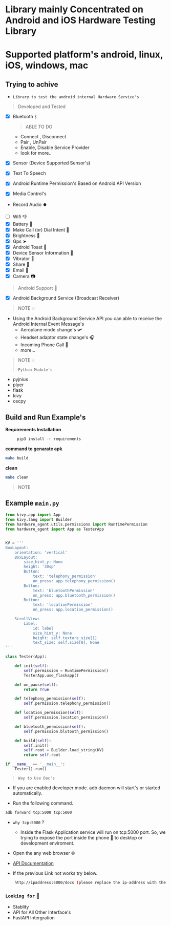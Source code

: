 # Library mainly Concentrated on Android and iOS Hardware Testing Library

# Supported platform's android, linux, iOS, windows, mac


## Trying to achive

* `Library to test the android internal Hardware Service's`

> Developed and Tested

* [X]  Bluetooth   ᛒ
    > ABLE TO DO
    * Connect , Disconnect
    * Pair , UnPair
    * Enable, Disable Service Provider
    * look for more..

* [X]  Sensor (Device Supported Sensor's)
* [X] Text To Speech
* [X] Android Runtime Permission's Based on Android API Version
* [X] Media Control's 
* Record Audio ⏺️
* [ ]  Wifi 👎
* [X]  Battery 🔋
* [X] Make Call (or) Dial Intent 📲
* [X] Brightness 🔆
* [X] Gps ➤
* [X] Android Toast 🔔
* [X] Device Sensor Information 📡
* [X] Vibrator 📳
* [X] Share 🔗
* [X] Email 📧
* [X] Camera 📷

> Android Support 📱
* [X] Android Background Service (Broadcast Receiver)

> NOTE  💡
* Using the Android Background Service API you can able to receive the Android Internal Event Message's
    * Aeroplane mode change's 🛩️
    * Headset adaptor state change's 🎧
    * Incoming Phone Call 📲
    * more...

> NOTE 💡 
> 
> `Python Module's`
  * pyjnius
  * plyer
  * flask
  * kivy
  * oscpy

##  Build and Run Example's

**Requirements Installation**

```sh
     pip3 install -r requirements
```

**command to genarate apk**

```sh
make build
```

**clean**

```sh
make clean
```

> NOTE 
## Example `main.py`

```python
from kivy.app import App
from kivy.lang import Builder
from hardware_agent.utils.permissions import RuntimePermission
from hardware_agent import App as TesterApp


KV = '''
BoxLayout:
    orientation: 'vertical'
    BoxLayout:
        size_hint_y: None
        height: '30sp'
        Button:
            text: 'telephony_permission'
            on_press: app.telephony_permission()
        Button:
            text: 'bluetoothPermission'
            on_press: app.bluetooth_permission()
        Button:
            text: 'locationPermission'
            on_press: app.location_permission()

    ScrollView:
        Label:
            id: label
            size_hint_y: None
            height: self.texture_size[1]
            text_size: self.size[0], None
'''

class Tester(App):

    def init(self):
        self.permission = RuntimePermission()
        TesterApp.use_flaskapp()

    def on_pause(self):
        return True

    def telephony_permission(self):
        self.permission.telephony_permission()

    def location_permission(self):
        self.permission.location_permission()

    def bluetooth_permission(self):
        self.permission.blutooth_permission()

    def build(self):
        self.init()
        self.root = Builder.load_string(KV)
        return self.root

if __name__ == '__main__':
    Tester().run()
```

> `Way to Use Doc's`

* If you are enabled developer mode. adb daemon will start's or started automatically.

* Run the following command.

```bash
adb forward tcp:5000 tcp:5000
```
* `why tcp:5000` ?
  
  * Inside the Flask Application service will run on tcp:5000 port. So, we trying to expose the port inside the phone 📱 to desktop or development enviroment.

* Open the any web browser 🌐
* [API Documentation](http://localhost:5000/docs) 
* If the previous Link not works try below.
```bash
    http://ipaddress:5000/docs (please replace the ip-address with the mobile connected network ip)
```

### `Looking for` 🚀

* Stablity
* API for All Other Interface's
* FastAPI Intergration
